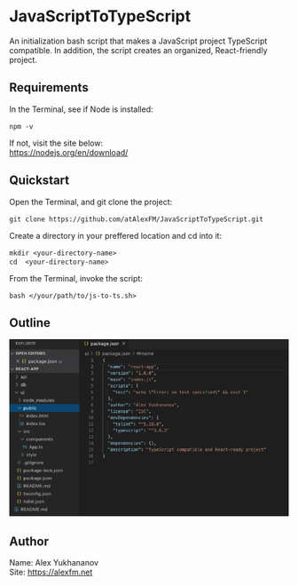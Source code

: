 # JavaScriptToTypeScript
An initialization bash script that makes a JavaScript project TypeScript compatible. In addition, 
the script creates an organized, React-friendly project.

## Requirements
In the Terminal, see if Node is installed: 
```
npm -v
```

If not, visit the site below:  
https://nodejs.org/en/download/

## Quickstart
Open the Terminal, and git clone the project: 
```
git clone https://github.com/atAlexFM/JavaScriptToTypeScript.git
```

Create a directory in your preffered location and cd into it:
```
mkdir <your-directory-name>
cd  <your-directory-name>
```

From the Terminal, invoke the script:
```
bash </your/path/to/js-to-ts.sh>
```

## Outline
![](https://github.com/atAlexFM/JavaScriptToTypeScript/blob/master/example.png)

## Author
Name: Alex Yukhananov  
Site: https://alexfm.net



